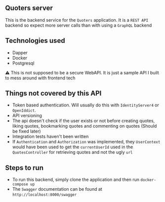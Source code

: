 ## Quoters server

This is the backend service for the `Quoters` application. It is a `REST API` backend so expect more server calls than with using a `GraphQL` backend

## Technologies used

- Dapper
- Docker
- Postgresql

:warning: This is not supposed to be a secure WebAPI. It is just a sample API I built to mess around with frontend tech

## Things not covered by this API

- Token based authentication. Will usually do this with `IdentityServer4` or `OpenIddict`.
- API versioning
- The api doesn't check if the user exists or not before creating quotes, liking quotes, bookmarking quotes and commenting on quotes (Should be fixed later)
- Integration tests haven't been written
- If `Authentication` and `Authorization` was implemented, they `UserContext` would have been used to get the `currentUserId` used in the `QuotesController` for retrieving quotes and not the ugly `url`

## Steps to run

- To run this backend, simply clone the application and then run `docker-compose up`
- The `Swagger` documentation can be found at `http://localhost:8000/swagger`
